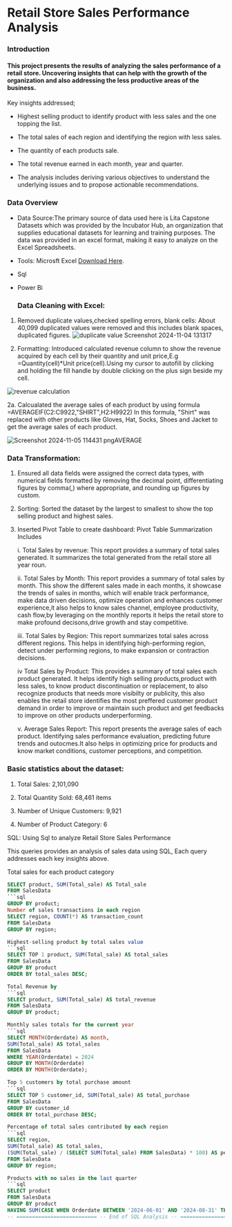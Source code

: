 # Retail Store Sales Performance Analysis
### Introduction
#### This project presents the results of analyzing the sales performance of a retail store. Uncovering insights that can help with the growth of the organization and also addressing the less productive areas of the business.

Key insights addressed;

- Highest selling product to identify product with less sales and the one topping the list.

- The total sales of each region and identifying the region with less sales.
- The quantity of each products sale.
- The total revenue earned in each month, year and quarter.
- The analysis includes deriving various objectives to understand the underlying issues and to propose actionable recommendations.

### Data Overview
- Data Source:The primary source of data used here is Lita Capstone Datasets which was provided by the Incubator Hub, an organization that supplies educational datasets for learning and training purposes. The data was provided in an excel format, making it easy to analyze on the Excel Spreadsheets.
- Tools: Microsft Excel [Download Here](https//:www.microsoft.com).
- Sql
- Power Bi

  ### Data Cleaning with Excel:
1. Removed duplicate values,checked spelling errors, blank cells: About 40,099 duplicated values were removed and this includes blank spaces, duplicated figures.
![duplicate value Screenshot 2024-11-04 131317](https://github.com/user-attachments/assets/23a094d3-2b27-4f58-9066-c4d9d66b7948)


2. Formatting: Introduced calculated revenue column to show the revenue acquired by each cell by their quantity and unit price,E.g =Quantity(cell)*Unit price(cell).Using my cursor to autofill by clicking and holding the fill handle by double clicking on the plus sign beside my cell.

  ![revenue calculation](https://github.com/user-attachments/assets/3fb9e5fd-11bc-4d1e-9e33-d408ecb65fbb)

2a.  Calcualated the average sales of each product by using formula 
=AVERAGEIF(C2:C9922,"SHIRT",H2:H9922)
In this formula, "Shirt" was replaced with other products like Gloves, Hat, Socks, Shoes and Jacket to get the average sales of each product.

![Screenshot 2024-11-05 114431 pngAVERAGE](https://github.com/user-attachments/assets/711a41b7-8869-48c8-98f6-2753a09a7ef7)

### Data Transformation:
1.  Ensured all data fields were assigned the correct data types, with numerical fields formatted by removing the decimal point, 
   differentiating figures by comma(,) where appropriate, and rounding up figures by custom.
 
2.  Sorting: Sorted the dataset by the largest to smallest to show the top selling product and highest sales.

3. Inserted Pivot Table to create dashboard:
  Pivot Table Summarization Includes
  
     i. Total Sales by revenue: This report provides a summary of total sales generated. It summarizes the total generated from the retail store all year roun.

   ii. Total Sales by Month: This report provides a summary of total sales by month. This show the different sales made in each months, it showcase the trends of sales in months, which will enable track performance, make data driven decisions, optimize operation and enhances customer experience,it also helps to know sales channel, employee productivity, cash flow,by leveraging on the monthly reports it helps the retail store to make profound decisons,drive growth and stay competitive.

    iii. Total Sales by Region: This report summarizes total sales across different regions. This helps in identifying high-performing region, detect under performing regions, to make expansion or contraction decisions.

    iv Total Sales by Product: This provides a summary of total sales each product generated. It helps identify high selling products,product with less sales, to know product discontinuation or replacement, to also recognize products that needs more visibilty or publicity, this also enables the retail store identifies the most preffered customer product demand in order to improve or maintain such product and get feedbacks to improve on other products underperforming.


    v. Average Sales Report: This report presents the average sales of each product. Identifying sales performance evaluation, predicting future trends and outocmes.It also helps in optimizing price for products and know market conditions, customer perceptions, and competition.


### Basic statistics about the dataset:

1. Total Sales: 2,101,090

2. Total Quantity Sold: 68,461 items

3. Number of Unique Customers: 9,921

4. Number of Product Category: 6

SQL: Using Sql to analyze Retail Store Sales Performance

This queries provides an analysis of sales data using SQL, Each query addresses each key insights above.

Total sales for each product category
```sql 
SELECT product, SUM(Total_sale) AS Total_sale
FROM SalesData
```sql
GROUP BY product;
Number of sales transactions in each region
SELECT region, COUNT(*) AS transaction_count
FROM SalesData
GROUP BY region;

Highest-selling product by total sales value
```sql
SELECT TOP 1 product, SUM(Total_sale) AS total_sales
FROM SalesData
GROUP BY product
ORDER BY total_sales DESC;

Total Revenue by 
```sql
SELECT product, SUM(Total_sale) AS total_revenue
FROM SalesData
GROUP BY product;

Monthly sales totals for the current year
```sql
SELECT MONTH(Orderdate) AS month,
SUM(Total_sale) AS total_sales
FROM SalesData
WHERE YEAR(Orderdate) = 2024
GROUP BY MONTH(Orderdate)
ORDER BY MONTH(Orderdate);

Top 5 customers by total purchase amount
```sql
SELECT TOP 5 customer_id, SUM(Total_sale) AS total_purchase
FROM SalesData
GROUP BY customer_id
ORDER BY total_purchase DESC;

Percentage of total sales contributed by each region
```sql
SELECT region,
SUM(Total_sale) AS total_sales,
(SUM(Total_sale) / (SELECT SUM(Total_sale) FROM SalesData) * 100) AS percentage_of_total_sales
FROM SalesData
GROUP BY region;

Products with no sales in the last quarter
```sql
SELECT product 
FROM SalesData
GROUP BY product
HAVING SUM(CASE WHEN Orderdate BETWEEN '2024-06-01' AND '2024-08-31' THEN 1 ELSE 0 END) = 0;
-- ========================== -- End of SQL Analysis -- ==========================





